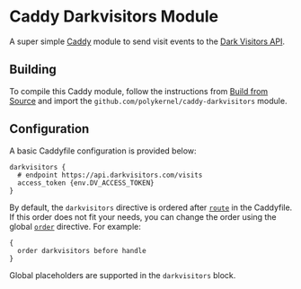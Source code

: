 # Caddy Darkvisitors Module

A super simple [Caddy](https://caddyserver.com/) module to send visit events to the [Dark Visitors API](https://darkvisitors.com/docs/analytics).

## Building

To compile this Caddy module, follow the instructions from [Build from Source](https://caddyserver.com/docs/build) and import the `github.com/polykernel/caddy-darkvisitors` module.

## Configuration

A basic Caddyfile configuration is provided below:

```Caddyfile
darkvisitors {
  # endpoint https://api.darkvisitors.com/visits
  access_token {env.DV_ACCESS_TOKEN}
}
```

By default, the `darkvisitors` directive is ordered after [`route`](https://caddyserver.com/docs/caddyfile/directives#directive-route) in the Caddyfile. If this order does not fit your needs, you can change the order using the global [`order`](https://caddyserver.com/docs/caddyfile/directives#directive-order) directive. For example:

```Caddyfile
{
  order darkvisitors before handle
}
```

Global placeholders are supported in the `darkvisitors` block.
